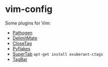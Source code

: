 vim-config
==========

Some plugins for Vim:

* [Pathogen](https://github.com/tpope/vim-pathogen)
* [DelimitMate](https://github.com/Raimondi/delimitMate)
* [CloseTag](http://github.com/docunext/closetag.vim)
* [Pyflakes](http://github.com/kevinw/pyflakes-vim)
* [SuperTab](https://github.com/ervandew/supertab) `apt-get install exuberant-ctags`
* [TagBar](https://github.com/majutsushi/tagbar)



